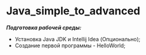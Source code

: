 # Java_simple_to_advanced


***Подготовка рабочей среды:***
* Установка Java JDK и Intellij Idea (Опционально);
* Создание первой программы - HelloWorld;
